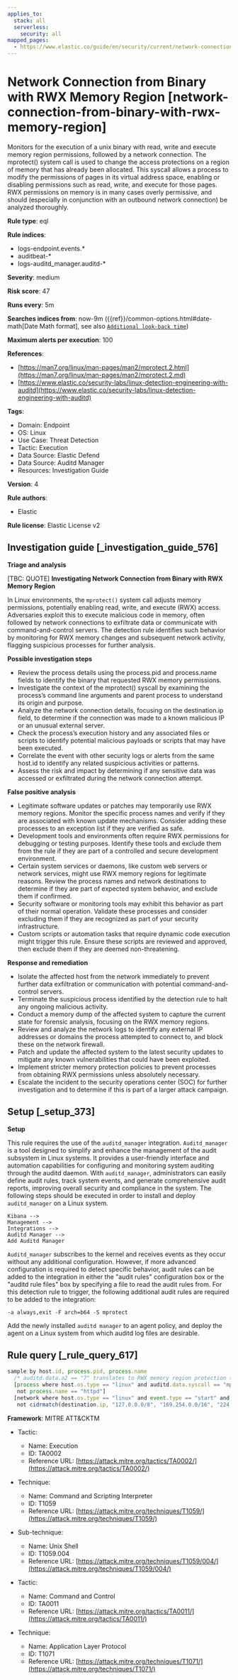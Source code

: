 ```yaml
---
applies_to:
  stack: all
  serverless:
    security: all
mapped_pages:
  - https://www.elastic.co/guide/en/security/current/network-connection-from-binary-with-rwx-memory-region.html
---
```


# Network Connection from Binary with RWX Memory Region [network-connection-from-binary-with-rwx-memory-region]

Monitors for the execution of a unix binary with read, write and execute memory region permissions, followed by a network connection. The mprotect() system call is used to change the access protections on a region of memory that has already been allocated. This syscall allows a process to modify the permissions of pages in its virtual address space, enabling or disabling permissions such as read, write, and execute for those pages. RWX permissions on memory is in many cases overly permissive, and should (especially in conjunction with an outbound network connection) be analyzed thoroughly.

**Rule type**: eql

**Rule indices**:

* logs-endpoint.events.*
* auditbeat-*
* logs-auditd_manager.auditd-*

**Severity**: medium

**Risk score**: 47

**Runs every**: 5m

**Searches indices from**: now-9m ({{ref}}/common-options.html#date-math[Date Math format], see also [`Additional look-back time`](docs-content://solutions/security/detect-and-alert/create-detection-rule.md#rule-schedule))

**Maximum alerts per execution**: 100

**References**:

* [https://man7.org/linux/man-pages/man2/mprotect.2.html](https://man7.org/linux/man-pages/man2/mprotect.2.md)
* [https://www.elastic.co/security-labs/linux-detection-engineering-with-auditd](https://www.elastic.co/security-labs/linux-detection-engineering-with-auditd)

**Tags**:

* Domain: Endpoint
* OS: Linux
* Use Case: Threat Detection
* Tactic: Execution
* Data Source: Elastic Defend
* Data Source: Auditd Manager
* Resources: Investigation Guide

**Version**: 4

**Rule authors**:

* Elastic

**Rule license**: Elastic License v2

## Investigation guide [_investigation_guide_576]

**Triage and analysis**

[TBC: QUOTE]
**Investigating Network Connection from Binary with RWX Memory Region**

In Linux environments, the `mprotect()` system call adjusts memory permissions, potentially enabling read, write, and execute (RWX) access. Adversaries exploit this to execute malicious code in memory, often followed by network connections to exfiltrate data or communicate with command-and-control servers. The detection rule identifies such behavior by monitoring for RWX memory changes and subsequent network activity, flagging suspicious processes for further analysis.

**Possible investigation steps**

* Review the process details using the process.pid and process.name fields to identify the binary that requested RWX memory permissions.
* Investigate the context of the mprotect() syscall by examining the process’s command line arguments and parent process to understand its origin and purpose.
* Analyze the network connection details, focusing on the destination.ip field, to determine if the connection was made to a known malicious IP or an unusual external server.
* Check the process’s execution history and any associated files or scripts to identify potential malicious payloads or scripts that may have been executed.
* Correlate the event with other security logs or alerts from the same host.id to identify any related suspicious activities or patterns.
* Assess the risk and impact by determining if any sensitive data was accessed or exfiltrated during the network connection attempt.

**False positive analysis**

* Legitimate software updates or patches may temporarily use RWX memory regions. Monitor the specific process names and verify if they are associated with known update mechanisms. Consider adding these processes to an exception list if they are verified as safe.
* Development tools and environments often require RWX permissions for debugging or testing purposes. Identify these tools and exclude them from the rule if they are part of a controlled and secure development environment.
* Certain system services or daemons, like custom web servers or network services, might use RWX memory regions for legitimate reasons. Review the process names and network destinations to determine if they are part of expected system behavior, and exclude them if confirmed.
* Security software or monitoring tools may exhibit this behavior as part of their normal operation. Validate these processes and consider excluding them if they are recognized as part of your security infrastructure.
* Custom scripts or automation tasks that require dynamic code execution might trigger this rule. Ensure these scripts are reviewed and approved, then exclude them if they are deemed non-threatening.

**Response and remediation**

* Isolate the affected host from the network immediately to prevent further data exfiltration or communication with potential command-and-control servers.
* Terminate the suspicious process identified by the detection rule to halt any ongoing malicious activity.
* Conduct a memory dump of the affected system to capture the current state for forensic analysis, focusing on the RWX memory regions.
* Review and analyze the network logs to identify any external IP addresses or domains the process attempted to connect to, and block these on the network firewall.
* Patch and update the affected system to the latest security updates to mitigate any known vulnerabilities that could have been exploited.
* Implement stricter memory protection policies to prevent processes from obtaining RWX permissions unless absolutely necessary.
* Escalate the incident to the security operations center (SOC) for further investigation and to determine if this is part of a larger attack campaign.


## Setup [_setup_373]

**Setup**

This rule requires the use of the `auditd_manager` integration. `Auditd_manager` is a tool designed to simplify and enhance the management of the audit subsystem in Linux systems. It provides a user-friendly interface and automation capabilities for configuring and monitoring system auditing through the auditd daemon. With `auditd_manager`, administrators can easily define audit rules, track system events, and generate comprehensive audit reports, improving overall security and compliance in the system. The following steps should be executed in order to install and deploy `auditd_manager` on a Linux system.

```
Kibana -->
Management -->
Integrations -->
Auditd Manager -->
Add Auditd Manager
```

`Auditd_manager` subscribes to the kernel and receives events as they occur without any additional configuration. However, if more advanced configuration is required to detect specific behavior, audit rules can be added to the integration in either the "audit rules" configuration box or the "auditd rule files" box by specifying a file to read the audit rules from. For this detection rule to trigger, the following additional audit rules are required to be added to the integration:

```
-a always,exit -F arch=b64 -S mprotect
```

Add the newly installed `auditd manager` to an agent policy, and deploy the agent on a Linux system from which auditd log files are desirable.


## Rule query [_rule_query_617]

```js
sample by host.id, process.pid, process.name
  /* auditd.data.a2 == "7" translates to RWX memory region protection (PROT_READ | PROT_WRITE | PROT_EXEC) */
  [process where host.os.type == "linux" and auditd.data.syscall == "mprotect" and auditd.data.a2 == "7" and
   not process.name == "httpd"]
  [network where host.os.type == "linux" and event.type == "start" and event.action == "connection_attempted" and
   not cidrmatch(destination.ip, "127.0.0.0/8", "169.254.0.0/16", "224.0.0.0/4", "::1")]
```

**Framework**: MITRE ATT&CKTM

* Tactic:

    * Name: Execution
    * ID: TA0002
    * Reference URL: [https://attack.mitre.org/tactics/TA0002/](https://attack.mitre.org/tactics/TA0002/)

* Technique:

    * Name: Command and Scripting Interpreter
    * ID: T1059
    * Reference URL: [https://attack.mitre.org/techniques/T1059/](https://attack.mitre.org/techniques/T1059/)

* Sub-technique:

    * Name: Unix Shell
    * ID: T1059.004
    * Reference URL: [https://attack.mitre.org/techniques/T1059/004/](https://attack.mitre.org/techniques/T1059/004/)

* Tactic:

    * Name: Command and Control
    * ID: TA0011
    * Reference URL: [https://attack.mitre.org/tactics/TA0011/](https://attack.mitre.org/tactics/TA0011/)

* Technique:

    * Name: Application Layer Protocol
    * ID: T1071
    * Reference URL: [https://attack.mitre.org/techniques/T1071/](https://attack.mitre.org/techniques/T1071/)



